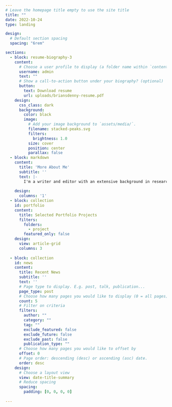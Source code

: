 ```yaml
---
# Leave the homepage title empty to use the site title
title: ""
date: 2022-10-24
type: landing

design:
  # Default section spacing
  spacing: "6rem"

sections:
  - block: resume-biography-3
    content:
      # Choose a user profile to display (a folder name within `content/authors/`)
      username: admin
      text: ""
      # Show a call-to-action button under your biography? (optional)
      button:
        text: Download resume
        url: uploads/briansdenny-resume.pdf
    design:
      css_class: dark
      background:
        color: black
        image:
          # Add your image background to `assets/media/`.
          filename: stacked-peaks.svg
          filters:
            brightness: 1.0
          size: cover
          position: center
          parallax: false
  - block: markdown
    content:
      title: 'More About Me'
      subtitle: ''
      text: |-
        I'm a writer and editor with an extensive background in research methodologies (quantitative and qualitative) and adult teaching and coaching. I get most excited when I'm making measurable impacts through words, research, or personal connections! I'm naturally inquisitive, so I enjoy learning and am always eager to take on new challenges. My extensive experience and formal training in research, education, and teaching has refined my ability to ask the right questions, systematically analyze problems, identify creative solutions, report on my findings, and teach others how to do the same.
        
    design:
      columns: '1'
  - block: collection
    id: portfolio
    content:
      title: Selected Portfolio Projects
      filters:
        folders:
          - project
        featured_only: false
    design:
      view: article-grid
      columns: 3
 
  - block: collection
    id: news
    content:
      title: Recent News
      subtitle: ''
      text: ''
      # Page type to display. E.g. post, talk, publication...
      page_type: post
      # Choose how many pages you would like to display (0 = all pages)
      count: 5
      # Filter on criteria
      filters:
        author: ""
        category: ""
        tag: ""
        exclude_featured: false
        exclude_future: false
        exclude_past: false
        publication_type: ""
      # Choose how many pages you would like to offset by
      offset: 0
      # Page order: descending (desc) or ascending (asc) date.
      order: desc
    design:
      # Choose a layout view
      view: date-title-summary
      # Reduce spacing
      spacing:
        padding: [0, 0, 0, 0]
  
---
```

